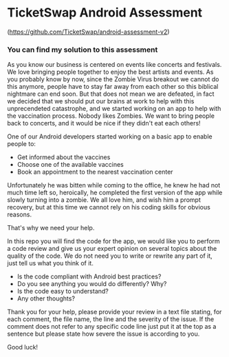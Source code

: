 # TicketSwap Android Assessment 
(https://github.com/TicketSwap/android-assessment-v2)

### You can find my solution to this assessment

As you know our business is centered on events like concerts and festivals. We love bringing people together to enjoy the best artists and events.
As you probably know by now, since the Zombie Virus breakout we cannot do this anymore, people have to stay far away from each other so this biblical nightmare can end soon.
But that does not mean we are defeated, in fact we decided that we should put our brains at work to help with this unprecendeted catastrophe, and we started working on an app to help with the vaccination process.
Nobody likes Zombies. We want to bring people back to concerts, and it would be nice if they didn't eat each others!

One of our Android developers started working on a basic app to enable people to:
- Get informed about the vaccines
- Choose one of the available vaccines
- Book an appointment to the nearest vaccination center

Unfortunately he was bitten while coming to the office, he knew he had not much time left so, heroically, he completed the first version of the app while slowly turning into a zombie. We all love him, and wish him a prompt recovery, but at this time we cannot rely on his coding skills for obvious reasons.

That's why we need your help.

In this repo you will find the code for the app, we would like you to perform a code review and give us your expert opinion on several topics about the quality of the code. We do not need you to write or rewrite any part of it, just tell us what you think of it.

- Is the code compliant with Android best practices?
- Do you see anything you would do differently? Why?
- Is the code easy to understand?
- Any other thoughts?

Thank you for your help, please provide your review in a text file stating, for each comment, the file name, the line and the severity of the issue. If the comment does not refer to any specific code line just put it at the top as a sentence but please state how severe the issue is according to you.

Good luck!
